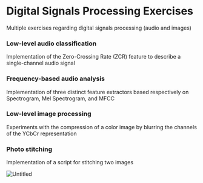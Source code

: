 # Digital Signals Processing Exercises
Multiple exercises regarding digital signals processing (audio and images)

### Low-level audio classification
Implementation of the Zero-Crossing Rate (ZCR) feature to describe a single-channel audio signal

### Frequency-based audio analysis
Implementation of three distinct feature extractors based respectively on Spectrogram, Mel Spectrogram, and MFCC

### Low-level image processing
Experiments with the compression of a color image by blurring the channels of the YCbCr representation

### Photo stitching
Implementation of a script for stitching two images

![Untitled](https://user-images.githubusercontent.com/94122042/221987674-3a2a0035-c1cb-451b-9210-39d7e412a589.png)
